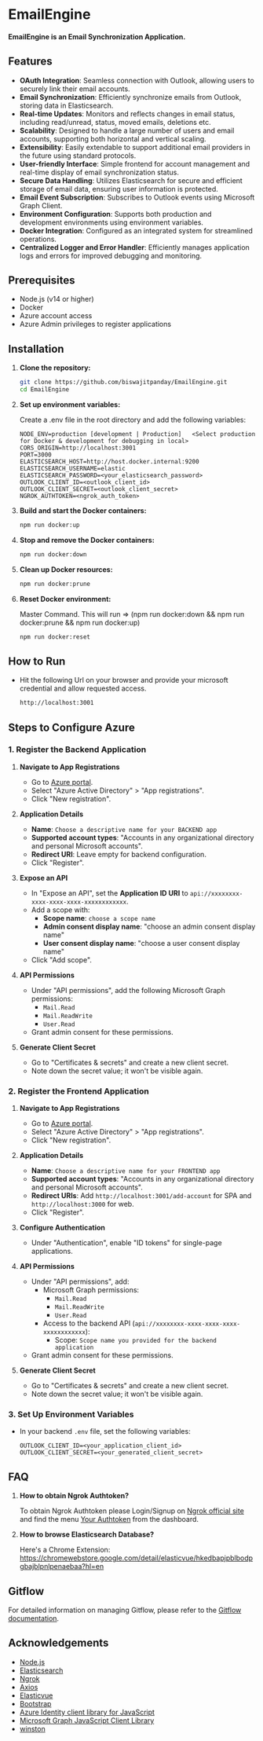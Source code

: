 # EmailEngine
#### EmailEngine is an Email Synchronization Application.

## Features

- **OAuth Integration**: Seamless connection with Outlook, allowing users to securely link their email accounts.
- **Email Synchronization**: Efficiently synchronize emails from Outlook, storing data in Elasticsearch.
- **Real-time Updates**: Monitors and reflects changes in email status, including read/unread, status, moved emails, deletions etc.
- **Scalability**: Designed to handle a large number of users and email accounts, supporting both horizontal and vertical scaling.
- **Extensibility**: Easily extendable to support additional email providers in the future using standard protocols.
- **User-friendly Interface**: Simple frontend for account management and real-time display of email synchronization status.
- **Secure Data Handling**: Utilizes Elasticsearch for secure and efficient storage of email data, ensuring user information is protected.
- **Email Event Subscription**: Subscribes to Outlook events using Microsoft Graph Client.
- **Environment Configuration**: Supports both production and development environments using environment variables.
- **Docker Integration**: Configured as an integrated system for streamlined operations.
- **Centralized Logger and Error Handler**: Efficiently manages application logs and errors for improved debugging and monitoring.

## Prerequisites
- Node.js (v14 or higher)
- Docker
- Azure account access
- Azure Admin privileges to register applications

## Installation
    
1. **Clone the repository:**

    ```bash
    git clone https://github.com/biswajitpanday/EmailEngine.git
    cd EmailEngine
    ```

2. **Set up environment variables:**

    Create a .env file in the root directory and add the following variables:

    ```env
    NODE_ENV=production [development | Production]   <Select production for Docker & development for debugging in local>
    CORS_ORIGIN=http://localhost:3001
    PORT=3000
    ELASTICSEARCH_HOST=http://host.docker.internal:9200
    ELASTICSEARCH_USERNAME=elastic
    ELASTICSEARCH_PASSWORD=<your_elasticsearch_password>
    OUTLOOK_CLIENT_ID=<outlook_client_id>
    OUTLOOK_CLIENT_SECRET=<outlook_client_secret>
    NGROK_AUTHTOKEN=<ngrok_auth_token>
    ```

3. **Build and start the Docker containers:**

    ```bash
    npm run docker:up
    ```

4. **Stop and remove the Docker containers:**

    ```bash
    npm run docker:down
    ```

5. **Clean up Docker resources:**

    ```bash
    npm run docker:prune
    ```

6. **Reset Docker environment:** 

    Master Command. This will run => (npm run docker:down && npm run docker:prune && npm run docker:up)

    ```bash
    npm run docker:reset
    ```

## How to Run

- Hit the following Url on your browser and provide your microsoft credential and allow requested access.

    ```bash
    http://localhost:3001
    ```

## Steps to Configure Azure

### 1. Register the Backend Application

1. **Navigate to App Registrations**
   - Go to [Azure portal](https://portal.azure.com/).
   - Select "Azure Active Directory" > "App registrations".
   - Click "New registration".

2. **Application Details**
   - **Name**: `Choose a descriptive name for your BACKEND app`
   - **Supported account types**: "Accounts in any organizational directory and personal Microsoft accounts".
   - **Redirect URI**: Leave empty for backend configuration.
   - Click "Register".

3. **Expose an API**
   - In "Expose an API", set the **Application ID URI** to `api://xxxxxxxx-xxxx-xxxx-xxxx-xxxxxxxxxxxx`.
   - Add a scope with:
     - **Scope name**: `choose a scope name`
     - **Admin consent display name**: "choose an admin consent display name"
     - **User consent display name**: "choose a user consent display name"
   - Click "Add scope".

4. **API Permissions**
   - Under "API permissions", add the following Microsoft Graph permissions:
     - `Mail.Read`
     - `Mail.ReadWrite`
     - `User.Read`
   - Grant admin consent for these permissions.

5. **Generate Client Secret**
   - Go to "Certificates & secrets" and create a new client secret.
   - Note down the secret value; it won't be visible again.

### 2. Register the Frontend Application

1. **Navigate to App Registrations**
   - Go to [Azure portal](https://portal.azure.com/).
   - Select "Azure Active Directory" > "App registrations".
   - Click "New registration".

2. **Application Details**
   - **Name**: `Choose a descriptive name for your FRONTEND app`
   - **Supported account types**: "Accounts in any organizational directory and personal Microsoft accounts".
   - **Redirect URIs**: Add `http://localhost:3001/add-account` for SPA and `http://localhost:3000` for web.
   - Click "Register".

3. **Configure Authentication**
   - Under "Authentication", enable "ID tokens" for single-page applications.

4. **API Permissions**
   - Under "API permissions", add:
     - Microsoft Graph permissions:
       - `Mail.Read`
       - `Mail.ReadWrite`
       - `User.Read`
     - Access to the backend API (`api://xxxxxxxx-xxxx-xxxx-xxxx-xxxxxxxxxxxx`):
       - Scope: `Scope name you provided for the backend application`
   - Grant admin consent for these permissions.

5. **Generate Client Secret**
   - Go to "Certificates & secrets" and create a new client secret.
   - Note down the secret value; it won't be visible again.

### 3. Set Up Environment Variables

- In your backend `.env` file, set the following variables:
     ```env
     OUTLOOK_CLIENT_ID=<your_application_client_id>
     OUTLOOK_CLIENT_SECRET=<your_generated_client_secret>
     ```

## FAQ

1. **How to obtain Ngrok Authtoken?**

    To obtain Ngrok Authtoken please Login/Signup on [Ngrok official site](https://ngrok.com/) and find the menu [Your Authtoken](https://dashboard.ngrok.com/get-started/your-authtoken) from the dashboard.

2. **How to browse Elasticsearch Database?**

   Here's a Chrome Extension: https://chromewebstore.google.com/detail/elasticvue/hkedbapjpblbodpgbajblpnlpenaebaa?hl=en

 
## Gitflow
   For detailed information on managing Gitflow, please refer to the [Gitflow documentation](https://github.com/biswajitpanday/EmailEngine/blob/main/gitflow.md).

## Acknowledgements
- [Node.js](https://nodejs.org/en)
- [Elasticsearch](https://www.elastic.co/elasticsearch)
- [Ngrok](https://ngrok.com/)
- [Axios](https://axios-http.com/)
- [Elasticvue](https://chromewebstore.google.com/detail/elasticvue/hkedbapjpblbodpgbajblpnlpenaebaa?hl=en)
- [Bootstrap](https://getbootstrap.com/)
- [Azure Identity client library for JavaScript](https://www.npmjs.com/package/@azure/identity)
- [Microsoft Graph JavaScript Client Library](https://www.npmjs.com/package/@microsoft/microsoft-graph-client)
- [winston](https://www.npmjs.com/package/winston)
